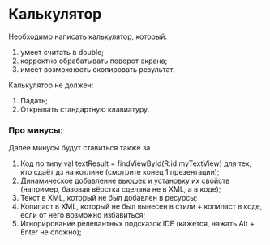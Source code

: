 # Калькулятор
Необходимо написать калькулятор, который:

1. умеет считать в double;
2. корректно обрабатывать поворот экрана;
3. имеет возможность скопировать результат.
 
Калькулятор не должен:

1. Падать;
2. Открывать стандартную клавиатуру.

### Про минусы:

Далее минусы будут ставиться также за

1. Код по типу val textResult = findViewById(R.id.myTextView) для тех, кто сдаёт дз на котлине (смотрите конец 1 презентации);
2. Динамическое добавление вьюшек и установку их свойств (например, базовая вёрстка сделана не в XML, а в коде);
3. Текст в XML, который не был добавлен в ресурсы;
4. Копипаст в XML, который не был вынесен в стили + копипаст в коде, если от него возможно избавиться;
5. Игнорирование релевантных подсказок IDE (кажется, нажать Alt + Enter не сложно);